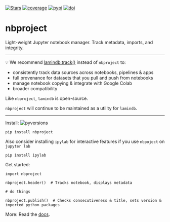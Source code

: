 [![Stars](https://img.shields.io/github/stars/laminlabs/nbproject?logo=GitHub&color=yellow)](https://github.com/laminlabs/nbproject)
[![coverage](https://codecov.io/gh/laminlabs/nbproject/branch/main/graph/badge.svg?token=05R04PR9RB)](https://codecov.io/gh/laminlabs/nbproject)
[![pypi](https://img.shields.io/pypi/v/nbproject?color=blue&label=pypi%20package)](https://pypi.org/project/nbproject)
[![doi](https://img.shields.io/badge/doi-10.56528%2Fnbp-lightgrey)](https://doi.org/10.56528/nbp)

# nbproject

Light-weight Jupyter notebook manager. Track metadata, imports, and integrity.

---

💡 We recommend [lamindb.track()](https://lamin.ai/docs/lamindb.track) instead of `nbproject` to:

- consistently track data sources across notebooks, pipelines & apps
- full provenance for datasets that you pull and push from notebooks
- manage notebook copying & integrate with Google Colab
- broader compatibility

Like `nbproject`, `lamindb` is open-source.

`nbproject` will continue to be maintained as a utility for `lamindb`.

---

Install: ![pyversions](https://img.shields.io/pypi/pyversions/nbproject)

```
pip install nbproject
```

Also consider installing `ipylab` for interactive features
if you use `nbpoject` on `jupyter lab`

```
pip install ipylab
```

Get started:

```
import nbproject

nbproject.header()  # Tracks notebook, displays metadata

# do things

nbproject.publish()  # Checks consecutiveness & title, sets version & imported python packages
```

More: Read the [docs](https://lamin.ai/docs/nbproject).

